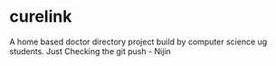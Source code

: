 # curelink
A home based doctor directory project build by computer science ug students.
Just Checking the git push - Nijin